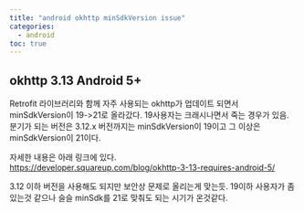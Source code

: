```yaml
---
title: "android okhttp minSdkVersion issue"
categories: 
  - android
toc: true
---
```


## okhttp 3.13 Android 5+

Retrofit 라이브러리와 함께 자주 사용되는 okhttp가 업데이트 되면서 minSdkVersion이 19->21로 올라갔다.
19사용자는 크래시나면서 죽는 경우가 있음.
분기가 되는 버전은 3.12.x 버전까지는 minSdkVersion이 19이고
그 이상은 minSdkVersion이 21이다.

자세한 내용은 아래 링크에 있다.  
<https://developer.squareup.com/blog/okhttp-3-13-requires-android-5/>

3.12 이하 버전을 사용해도 되지만 보안상 문제로 올리는게 맞는듯.
19이하 사용자가 좀 있는것 같으나 슬슬 minSdk를 21로 맞춰도 되는 시기가 온것같다.